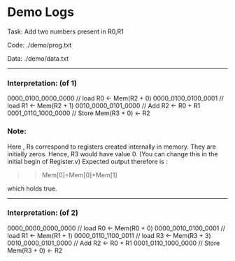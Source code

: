# Demo Logs

Task: Add two numbers present in R0,R1

Code: ./demo/prog.txt

Data: ./demo/data.txt

________

### Interpretation: (of 1)

0000_0100_0000_0000 // load R0 <- Mem(R2 + 0)
0000_0100_0100_0001 // load R1 <- Mem(R2 + 1)
0010_0000_0101_0000 // Add R2 <- R0 + R1
0001_0110_1000_0000 // Store Mem(R3 + 0) <- R2

### Note:

Here , Rs correspond to registers created internally in memory.
They are initially zeros.
Hence, R3 would have value 0. (You can change this in the initial begin of Register.v)
Expected output therefore is :
>> Mem[0]=Mem[0]+Mem[1]

which holds true.


________

### Interpretation: (of 2)

0000_0000_0000_0000 // load R0 <- Mem(R0 + 0)
0000_0010_0100_0001 // load R1 <- Mem(R1 + 1)
0000_0110_1100_0011 // load R3 <- Mem(R3 + 3)
0010_0000_0101_0000 // Add R2 <- R0 + R1
0001_0110_1000_0000 // Store Mem(R3 + 0) <- R2
